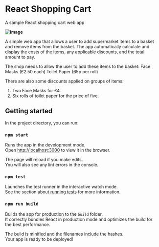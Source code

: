 # React Shopping Cart

A sample React shopping cart web app

**![image](https://user-images.githubusercontent.com/19681625/172130328-dfac46a0-e71a-4fa6-a518-d3255cd44281.png)**

A simple web app that allows a user to add supermarket items to a basket and remove items from the basket. 
The app automatically calculate and display the costs of the items, any applicable discounts, and the total amount to pay.

The shop needs to allow the user to add these items to the basket:
Face Masks (£2.50 each)
Toilet Paper (65p per roll)

There are also some discounts applied on groups of items:
1. Two Face Masks for £4.
2. Six rolls of toilet paper for the price of five.

## Getting started

In the project directory, you can run:

### `npm start`

Runs the app in the development mode.\
Open [http://localhost:3000](http://localhost:3000) to view it in the browser.

The page will reload if you make edits.\
You will also see any lint errors in the console.

### `npm test`

Launches the test runner in the interactive watch mode.\
See the section about [running tests](https://facebook.github.io/create-react-app/docs/running-tests) for more information.

### `npm run build`

Builds the app for production to the `build` folder.\
It correctly bundles React in production mode and optimizes the build for the best performance.

The build is minified and the filenames include the hashes.\
Your app is ready to be deployed!
